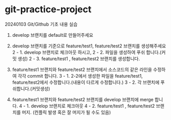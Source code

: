# git-practice-project
 20240103 Git/Github 기초 내용 실습 

1. develop 브랜치를 default로 만들어주세요
2. develop 브랜치를 기준으로 feature/test1, feature/test2 브랜치를 생성해주세요
2 - 1. develop 브랜치로 체크아웃 하시고,
2 - 2. 파일을 생성하여 푸쉬 합니다.(커밋 생성)
2 - 3. feature/test1 , feature/test2 브랜치를 생성합니다.

3. feature/test1 브랜치와 feature/test2 브랜치에서 소스코드의 같은 라인을 수정하여 각각 commit 합니다.
3 - 1. 2-2에서 생성한 파일을 feature/test1, feature/test2에서 수정합니다.(내용이 다르게 수정합니다.)
3 - 2. 각 브랜치에 푸쉬합니다.(커밋생성)

4. feature/test1 브랜치와 feature/test2 브랜치를 develop 브랜치에 merge 합니다.
4 - 1. develop 브랜치로 체크아웃
4 - 2. feature/test1 , feature/test2 브랜치를 머지.
(컨플릭 발생 혹은 잘 머지가 될 수도 있음)
